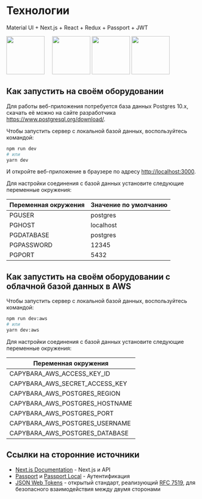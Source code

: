 # Технологии
Material UI + Next.js + React + Redux + Passport + JWT

[<img src="https://cloud.githubusercontent.com/assets/13041/19686250/971bf7f8-9ac0-11e6-975c-188defd82df1.png" height="100">](https://github.com/zeit/next.js)
&nbsp;&nbsp;&nbsp;&nbsp;[<img src="https://cdn.worldvectorlogo.com/logos/material-ui-1.svg" height="100">](http://www.material-ui.com)
[<img src="https://upload.wikimedia.org/wikipedia/commons/a/a7/React-icon.svg" height="100">](https://github.com/facebook/react)
[<img src="https://raw.githubusercontent.com/reactjs/redux/master/logo/logo.png" height="100">](https://github.com/reactjs/redux)

## Как запустить на своём оборудовании

Для работы веб-приложения потребуется база данных Postgres 10.x, скачать её можно на сайте разработчика https://www.postgresql.org/download/.

Чтобы запустить сервер с локальной базой данных, воспользуйтесь командой:

```bash
npm run dev
# или
yarn dev
```

И откройте веб-приложение в браузере по адресу [http://localhost:3000](http://localhost:3000).

Для настройки соединения с базой данных установите следующие переменные окружения:

| Переменная окружения | Значение по умолчанию |
| -------------------- | --------------------- |
| PGUSER               | postgres              |
| PGHOST               | localhost             |
| PGDATABASE           | postgres              |
| PGPASSWORD           | 12345                 |
| PGPORT               | 5432                  |

## Как запустить на своём оборудовании с облачной базой данных в AWS

Чтобы запустить сервер с локальной базой данных, воспользуйтесь командой:

```bash
npm run dev:aws
# или
yarn dev:aws
```

Для настройки соединения с базой данных установите следующие переменные окружения:

| Переменная окружения           |
| ------------------------------ |
| CAPYBARA_AWS_ACCESS_KEY_ID     |
| CAPYBARA_AWS_SECRET_ACCESS_KEY |
| CAPYBARA_AWS_POSTGRES_REGION   |
| CAPYBARA_AWS_POSTGRES_HOSTNAME |
| CAPYBARA_AWS_POSTGRES_PORT     |
| CAPYBARA_AWS_POSTGRES_USERNAME |
| CAPYBARA_AWS_POSTGRES_DATABASE |

## Ссылки на сторонние источники

- [Next.js Documentation](https://nextjs.org/docs) - Next.js и API
- [Passport](https://github.com/jaredhanson/passport) и [Passport Local](https://github.com/jaredhanson/passport-local) - Аутентификация
- [JSON Web Tokens](https://github.com/auth0/node-jsonwebtoken) - открытый стандарт, реализующий [RFC 7519](https://tools.ietf.org/html/rfc7519), для безопасного взаимодействия между двумя сторонами
